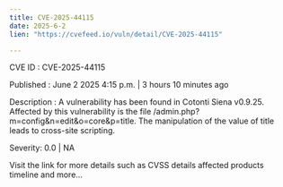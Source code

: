 ```yaml
---
title: CVE-2025-44115
date: 2025-6-2
lien: "https://cvefeed.io/vuln/detail/CVE-2025-44115"

---
```


CVE ID : CVE-2025-44115

Published :  June 2
2025
4:15 p.m. | 3 hours
10 minutes ago

Description : A vulnerability has been found in Cotonti Siena v0.9.25. Affected by this vulnerability is the file /admin.php?m=config&n=edit&o=core&p=title. The manipulation of the value of title leads to cross-site scripting.

Severity: 0.0 | NA

Visit the link for more details
such as CVSS details
affected products
timeline
and more...
